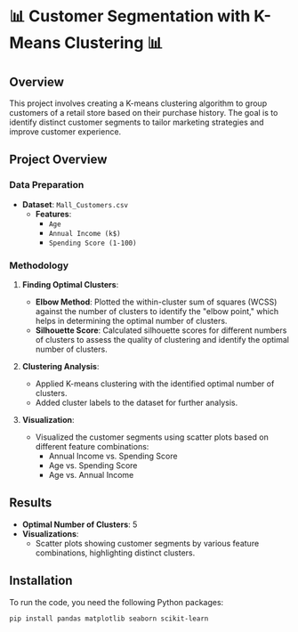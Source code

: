 # 📊 Customer Segmentation with K-Means Clustering 📊

## Overview

This project involves creating a K-means clustering algorithm to group customers of a retail store based on their purchase history. The goal is to identify distinct customer segments to tailor marketing strategies and improve customer experience.

## Project Overview

### Data Preparation

- **Dataset**: `Mall_Customers.csv`
  - **Features**:
    - `Age`
    - `Annual Income (k$)`
    - `Spending Score (1-100)`

### Methodology

1. **Finding Optimal Clusters**:
   - **Elbow Method**: Plotted the within-cluster sum of squares (WCSS) against the number of clusters to identify the "elbow point," which helps in determining the optimal number of clusters.
   - **Silhouette Score**: Calculated silhouette scores for different numbers of clusters to assess the quality of clustering and identify the optimal number of clusters.

2. **Clustering Analysis**:
   - Applied K-means clustering with the identified optimal number of clusters.
   - Added cluster labels to the dataset for further analysis.

3. **Visualization**:
   - Visualized the customer segments using scatter plots based on different feature combinations:
     - Annual Income vs. Spending Score
     - Age vs. Spending Score
     - Age vs. Annual Income

## Results

- **Optimal Number of Clusters**: 5
- **Visualizations**:
  - Scatter plots showing customer segments by various feature combinations, highlighting distinct clusters.

## Installation

To run the code, you need the following Python packages:

```bash
pip install pandas matplotlib seaborn scikit-learn
